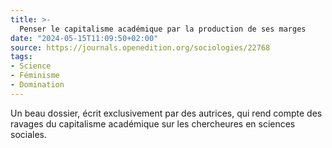 ```yaml
---
title: >-
  Penser le capitalisme académique par la production de ses marges
date: "2024-05-15T11:09:50+02:00"
source: https://journals.openedition.org/sociologies/22768
tags:
- Science
- Féminisme
- Domination
---
```

Un beau dossier, écrit exclusivement par des autrices, qui rend compte des ravages du capitalisme académique sur les chercheures en sciences sociales.
